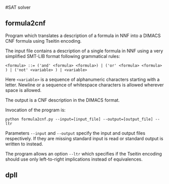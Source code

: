 #SAT solver
## formula2cnf

Program which translates a description of a formula in NNF into a DIMACS CNF formula using Tseitin encoding.

The input file contains a description of a single formula in NNF using a very simplified SMT-LIB format following grammatical rules:

`<formula> ::= ('and' <formula> <formula>)
          | ('or' <formula> <formula> )
          | ('not' <variable> )
          | <variable>`
          
Here `<variable>` is a sequence of alphanumeric characters starting with a letter. 
Newline or a sequence of whitespace characters is allowed wherever space is allowed.

The output is a CNF description in the DIMACS format.

Invocation of the program is:

`python formula2cnf.py --input=[input_file] --output=[output_file] --ltr`

Parameters `--input` and `--output` specify the input and output files respectively. 
If they are missing standard input is read or standard output is written to instead.

The program allows an option `--ltr` which specifies if the Tseitin encoding should use only left-to-right implications 
instead of equivalences.

## dpll